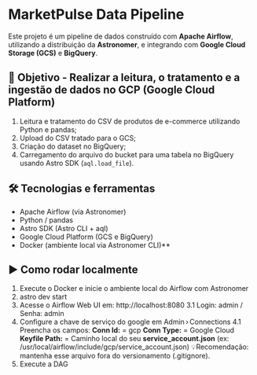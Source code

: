 # MarketPulse Data Pipeline

Este projeto é um pipeline de dados construído com **Apache Airflow**, utilizando a distribuição da **Astronomer**, e integrando com **Google Cloud Storage (GCS)** e **BigQuery**.

## 🎯 Objetivo - Realizar a leitura, o tratamento e a ingestão de dados no GCP (Google Cloud Platform)

1. Leitura e tratamento do CSV de produtos de e-commerce utilizando Python e pandas;
2. Upload do CSV tratado para o GCS;
3. Criação do dataset no BigQuery;
4. Carregamento do arquivo do bucket para uma tabela no BigQuery usando Astro SDK (`aql.load_file`).

## 🛠️ Tecnologias e ferramentas

- Apache Airflow (via Astronomer)
- Python / pandas
- Astro SDK (Astro CLI + aql)
- Google Cloud Platform (GCS e BigQuery)
- Docker (ambiente local via Astronomer CLI)**

## ▶️ Como rodar localmente

1. Execute o Docker e inicie o ambiente local do Airflow com Astronomer
2. astro dev start
3. Acesse o Airflow Web UI em: http://localhost:8080
    3.1 Login: admin / Senha: admin
4. Configure a chave de serviço do google em Admin › Connections
   4.1 Preencha os campos:
                          **Conn Id:** = gcp
                          **Conn Type:** = Google Cloud
                          **Keyfile Path:** = Caminho local do seu **service_account.json** (ex: /usr/local/airflow/include/gcp/service_account.json)
                          💡Recomendação: mantenha esse arquivo fora do versionamento (.gitignore).
5. Execute a DAG
